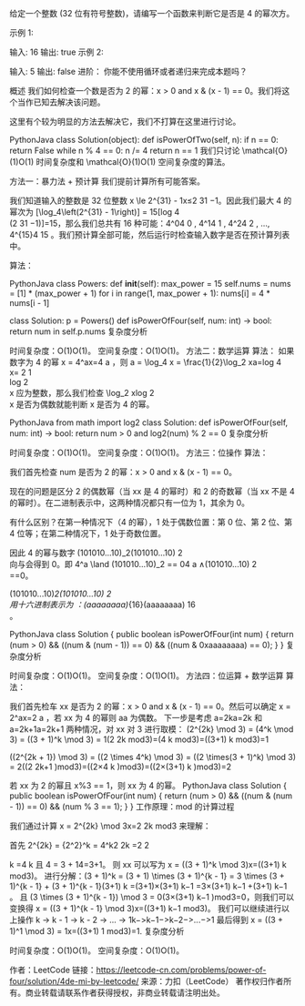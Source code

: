 给定一个整数 (32 位有符号整数)，请编写一个函数来判断它是否是 4 的幂次方。

示例 1:

输入: 16
输出: true
示例 2:

输入: 5
输出: false
进阶：
你能不使用循环或者递归来完成本题吗？


概述
我们如何检查一个数是否为 2 的幂：x > 0 and x & (x - 1) == 0。我们将这个当作已知去解决该问题。

这里有个较为明显的方法去解决它，我们不打算在这里进行讨论。

PythonJava
class Solution(object):
    def isPowerOfTwo(self, n):
        if n == 0:
            return False
        while n % 4 == 0:
            n /= 4
        return n == 1
我们只讨论 \mathcal{O}(1)O(1) 时间复杂度和 \mathcal{O}(1)O(1) 空间复杂度的算法。

方法一：暴力法 + 预计算
我们提前计算所有可能答案。

我们知道输入的整数是 32 位整数 x \le 2^{31} - 1x≤2 
31
 −1。因此我们最大 4 的幂次为 [\log_4\left(2^{31} - 1\right)] = 15[log 
4
​	
 (2 
31
 −1)]=15，那么我们总共有 16 种可能：4^04 
0
 , 4^14 
1
 , 4^24 
2
 , ..., 4^{15}4 
15
 。我们预计算全部可能，然后运行时检查输入数字是否在预计算列表中。

算法：

PythonJava
class Powers:
    def __init__(self):
        max_power = 15
        self.nums = nums = [1] * (max_power + 1)
        for i in range(1, max_power + 1):
            nums[i] = 4 * nums[i - 1]

class Solution:
    p = Powers()
    def isPowerOfFour(self, num: int) -> bool:
        return num in self.p.nums
复杂度分析

时间复杂度：O(1)O(1)。
空间复杂度：O(1)O(1)。
方法二：数学运算
算法：
如果数字为 4 的幂 x = 4^ax=4 
a
 ，则 a = \log_4 x = \frac{1}{2}\log_2 xa=log 
4
​	
 x= 
2
1
​	
 log 
2
​	
 x 应为整数，那么我们检查 \log_2 xlog 
2
​	
 x 是否为偶数就能判断 x 是否为 4 的幂。

PythonJava
from math import log2
class Solution:
    def isPowerOfFour(self, num: int) -> bool:
        return num > 0 and log2(num) % 2 == 0
复杂度分析

时间复杂度：O(1)O(1)。
空间复杂度：O(1)O(1)。
方法三：位操作
算法：

我们首先检查 num 是否为 2 的幂：x > 0 and x & (x - 1) == 0。

现在的问题是区分 2 的偶数幂（当 xx 是 4 的幂时）和 2 的奇数幂（当 xx 不是 4 的幂时）。在二进制表示中，这两种情况都只有一位为 1，其余为 0。

有什么区别？在第一种情况下（4 的幂），1 处于偶数位置：第 0 位、第 2 位、第 4 位等；在第二种情况下，1 处于奇数位置。


因此 4 的幂与数字 (101010...10)_2(101010...10) 
2
​	
  向与会得到 0。即 4^a \land (101010...10)_2 == 04 
a
 ∧(101010...10) 
2
​	
 ==0。

(101010...10)_2(101010...10) 
2
​	
  用十六进制表示为 ：(aaaaaaaa)_{16}(aaaaaaaa) 
16
​	
 。

PythonJava
class Solution {
  public boolean isPowerOfFour(int num) {
    return (num > 0) && ((num & (num - 1)) == 0) && ((num & 0xaaaaaaaa) == 0);
  }
}
复杂度分析

时间复杂度：O(1)O(1)。
空间复杂度：O(1)O(1)。
方法四：位运算 + 数学运算
算法：

我们首先检车 xx 是否为 2 的幂：x > 0 and x & (x - 1) == 0。然后可以确定 x = 2^ax=2 
a
 ，若 xx 为 4 的幂则 aa 为偶数。
下一步是考虑 a=2ka=2k 和 a=2k+1a=2k+1 两种情况，对 xx 对 3 进行取模：
(2^{2k} \mod 3) = (4^k \mod 3) = ((3 + 1)^k \mod 3) = 1(2 
2k
 mod3)=(4 
k
 mod3)=((3+1) 
k
 mod3)=1

((2^{2k + 1}) \mod 3) = ((2 \times 4^k) \mod 3) = ((2 \times(3 + 1)^k) \mod 3) = 2((2 
2k+1
 )mod3)=((2×4 
k
 )mod3)=((2×(3+1) 
k
 )mod3)=2

若 xx 为 2 的幂且 x%3 == 1，则 xx 为 4 的幂。
PythonJava
class Solution {
  public boolean isPowerOfFour(int num) {
    return (num > 0) && ((num & (num - 1)) == 0) && (num % 3 == 1);
  }
}
工作原理：mod 的计算过程

我们通过计算 x = 2^{2k} \mod 3x=2 
2k
 mod3 来理解：

首先 2^{2k} = {2^2}^k = 4^k2 
2k
 =2 
2
  
k
 =4 
k
  且 4 = 3 + 14=3+1。
则 xx 可以写为 x = ((3 + 1)^k \mod 3)x=((3+1) 
k
 mod3)。
进行分解：(3 + 1)^k = (3 + 1) \times (3 + 1)^{k - 1} = 3 \times (3 + 1)^{k - 1} + (3 + 1)^{k - 1}(3+1) 
k
 =(3+1)×(3+1) 
k−1
 =3×(3+1) 
k−1
 +(3+1) 
k−1
 。
且 (3 \times (3 + 1)^{k - 1}) \mod 3 = 0(3×(3+1) 
k−1
 )mod3=0，则我们可以变换得 x = ((3 + 1)^{k - 1} \mod 3)x=((3+1) 
k−1
 mod3)。
我们可以继续进行以上操作 k -> k - 1 -> k - 2 -> ... -> 1k−>k−1−>k−2−>...−>1 最后得到 x = ((3 + 1)^1 \mod 3) = 1x=((3+1) 
1
 mod3)=1.
复杂度分析

时间复杂度：O(1)O(1)。
空间复杂度：O(1)O(1)。

作者：LeetCode
链接：https://leetcode-cn.com/problems/power-of-four/solution/4de-mi-by-leetcode/
来源：力扣（LeetCode）
著作权归作者所有。商业转载请联系作者获得授权，非商业转载请注明出处。